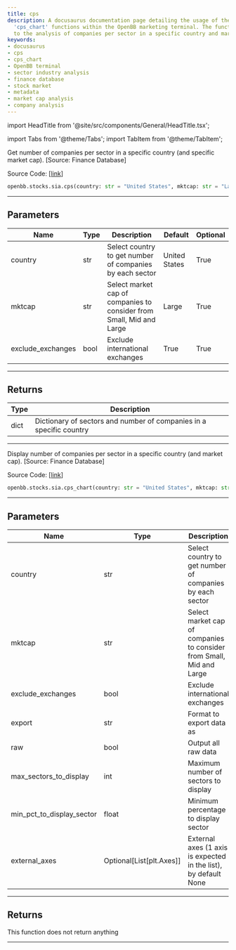 ```yaml
---
title: cps
description: A docusaurus documentation page detailing the usage of the 'cps' and
  'cps_chart' functions within the OpenBB marketing terminal. The functions pertain
  to the analysis of companies per sector in a specific country and market cap
keywords:
- docusaurus
- cps
- cps_chart
- OpenBB terminal
- sector industry analysis
- finance database
- stock market
- metadata
- market cap analysis
- company analysis
---
```


import HeadTitle from '@site/src/components/General/HeadTitle.tsx';

<HeadTitle title="stocks.sia.cps - Reference | OpenBB SDK Docs" />

import Tabs from '@theme/Tabs';
import TabItem from '@theme/TabItem';

<Tabs>
<TabItem value="model" label="Model" default>

Get number of companies per sector in a specific country (and specific market cap). [Source: Finance Database]

Source Code: [[link](https://github.com/OpenBB-finance/OpenBBTerminal/tree/main/openbb_terminal/stocks/sector_industry_analysis/financedatabase_model.py#L205)]

```python
openbb.stocks.sia.cps(country: str = "United States", mktcap: str = "Large", exclude_exchanges: bool = True)
```

---

## Parameters

| Name | Type | Description | Default | Optional |
| ---- | ---- | ----------- | ------- | -------- |
| country | str | Select country to get number of companies by each sector | United States | True |
| mktcap | str | Select market cap of companies to consider from Small, Mid and Large | Large | True |
| exclude_exchanges | bool | Exclude international exchanges | True | True |


---

## Returns

| Type | Description |
| ---- | ----------- |
| dict | Dictionary of sectors and number of companies in a specific country |
---

</TabItem>
<TabItem value="view" label="Chart">

Display number of companies per sector in a specific country (and market cap). [Source: Finance Database]

Source Code: [[link](https://github.com/OpenBB-finance/OpenBBTerminal/tree/main/openbb_terminal/stocks/sector_industry_analysis/financedatabase_view.py#L238)]

```python
openbb.stocks.sia.cps_chart(country: str = "United States", mktcap: str = "Large", exclude_exchanges: bool = True, export: str = "", raw: bool = False, max_sectors_to_display: int = 15, min_pct_to_display_sector: float = 0.015, external_axes: Optional[List[matplotlib.axes._axes.Axes]] = None)
```

---

## Parameters

| Name | Type | Description | Default | Optional |
| ---- | ---- | ----------- | ------- | -------- |
| country | str | Select country to get number of companies by each sector | United States | True |
| mktcap | str | Select market cap of companies to consider from Small, Mid and Large | Large | True |
| exclude_exchanges | bool | Exclude international exchanges | True | True |
| export | str | Format to export data as |  | True |
| raw | bool | Output all raw data | False | True |
| max_sectors_to_display | int | Maximum number of sectors to display | 15 | True |
| min_pct_to_display_sector | float | Minimum percentage to display sector | 0.015 | True |
| external_axes | Optional[List[plt.Axes]] | External axes (1 axis is expected in the list), by default None | None | True |


---

## Returns

This function does not return anything

---

</TabItem>
</Tabs>
